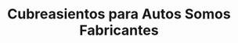 ---
title: "Cubreasientos para Autos Somos Fabricantes"
url: /cartago/cubreasientos-para-autos-somos-fabricantes/
shop: Allgemein
---